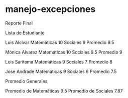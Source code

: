 # manejo-excepciones

Reporte Final

Lista de Estudiante

Luis Alcivar
	Matemáticas 10
	Sociales 9
	Promedio 9.5

Mónica Alvarez
	Matemáticas 10
	Sociales 9.5
	Promedio 9

Luis Saritama
	Matemáticas 9
	Sociales 7
	Promedio 8

Jose Andrade
	Matemáticas 9
	Sociales 6
	Promedio 7.5

Promedio Generales

Promedio de Matemáticas 9.5
Promedio de Sociales 7.87
